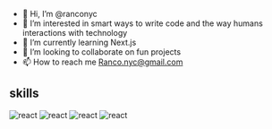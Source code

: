 - 👋 Hi, I’m @ranconyc
- 👀 I’m interested in smart ways to write code and the way humans interactions with technology 
- 🌱 I’m currently learning Next.js
- 💞️ I’m looking to collaborate on fun projects
- 📫 How to reach me Ranco.nyc@gmail.com

## skills
<img alt='react' src='https://img.shields.io/badge/-ReactJs-61DAFB?logo=react&logoColor=white' />
<img alt='react' src='https://img.shields.io/badge/-React-61DAFB?logo=react&logoColor=white' />
<img alt='react' src='https://img.shields.io/badge/-HTML5-E34F26?logo=html5&logoColor=white' />
<img alt='react' src='https://img.shields.io/badge/-CSS3-1572B6?logo=css3&logoColor=white' />


<!---
ranconyc/ranconyc is a ✨ special ✨ repository because its `README.md` (this file) appears on your GitHub profile.
You can click the Preview link to take a look at your changes.
--->
